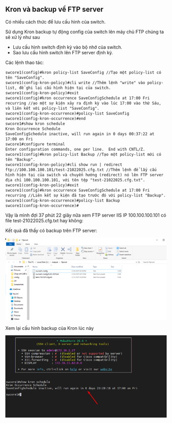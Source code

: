 ## Kron và backup về FTP server

  Có nhiều cách thức để lưu cấu hình của switch.

  Sử dụng Kron backup tự động config của switch lên máy chủ FTP chúng ta sẽ xử lý như sau

  + Lưu cấu hình switch định kỳ vào bộ nhớ của switch.
  + Sao lưu cấu hình switch lên FTP server định kỳ.

  Các lệnh thao tác:

    swcore1(config)#kron policy-list SaveConfig //Tạo một policy-list có tên "SaveConfig".
    swcore1(config-kron-policy)#cli write //Thêm lệnh "write" vào policy-list, để ghi lại cấu hình hiện tại của switch.
    swcore1(config-kron-policy)#exit
    swcore1(config)#kron occurrence SaveConfigSchedule at 17:00 Fri recurring //ạo một sự kiện xảy ra định kỳ vào lúc 17:00 vào thứ Sáu, và liên kết với policy-list "SaveConfig".
    swcore1(config-kron-occurrence)#policy-list SaveConfig
    swcore1(config-kron-occurrence)#end
    swcore1#show kron schedule
    Kron Occurrence Schedule
    SaveConfigSchedule inactive, will run again in 0 days 00:37:22 at 17:00 on Fri
    swcore1#configure terminal
    Enter configuration commands, one per line.  End with CNTL/Z.
    swcore1(config)#kron policy-list Backup //Tạo một policy-list mới có tên "Backup".
    swcore1(config-kron-policy)#cli show run | redirect ftp://100.100.100.101/test-21022025.cfg.txt //Thêm lệnh để lấy cấu hình hiện tại của switch và chuyển hướng (redirect) nó lên FTP server địa chỉ 100.100.100.101, với tên tệp "test-21022025.cfg.txt".
    swcore1(config-kron-policy)#exit
    swcore1(config)#kron occurrence SaveConfigSchedule at 17:00 Fri recurring //Liên kết sự kiện đã tạo trước đó với policy-list "Backup".
    swcore1(config-kron-occurrence)#policy-list Backup
    swcore1(config-kron-occurrence)#



  Vậy là mình đợi 37 phút 22 giây nữa xem FTP server IIS IP 100.100.100.101 có file test-21022025.cfg.txt hay không:

  Kết quả đã thấy có backup trên FTP server:

  <img src="Basicnetworkimages/62.png">

  Xem lại cấu hình backup của Kron lúc này

  <img src="Basicnetworkimages/63.png">